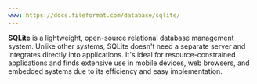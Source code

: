 ```yaml
---
www: https://docs.fileformat.com/database/sqlite/
---
```


**SQLite** is a lightweight, open-source relational database management system. Unlike other systems, SQLite doesn't need a separate server and integrates directly into applications. It's ideal for resource-constrained applications and finds extensive use in mobile devices, web browsers, and embedded systems due to its efficiency and easy implementation.